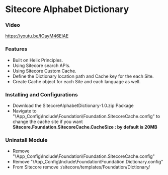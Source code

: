 # Sitecore Alphabet Dictionary


<h3>Video</h3>
<a href='https://youtu.be/IOayM46EIAE'>https://youtu.be/IOayM46EIAE</a>

<h3>Features</h3>

- Built on Helix Principles. 
- Using Sitecore search APIs.
- Using Sitecore Custom Cache.
- Define the Dictionary location path and Cache key for the each Site.
- Create Cache object for each Site and each language as well.

<h3>Installing and Configurations</h3>

- Download the SitecoreAlphabetDictionary-1.0.zip Package
- Navigate to "\App_Config\Include\Foundation\Foundation.SitecoreCache.config" to change the cache site if you want
 <b> Sitecore.Foundation.SitecoreCache.CacheSize : by default is 20MB</b>
 
 <h3>Uninstall Module</h3>
 
 - Remove "\App_Config\Include\Foundation\Foundation.SitecoreCache.config"
 - Remove "\App_Config\Include\Foundation\Foundation.Dictionary.config"
 - From Sitecore remove :/sitecore/templates/Foundation/Dictionary/
